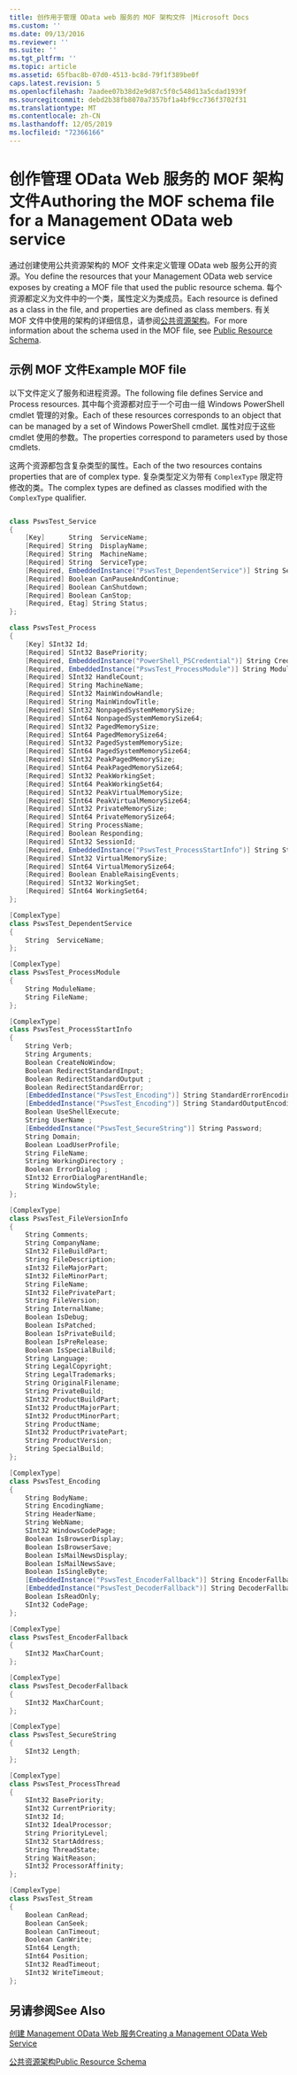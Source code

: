 ```yaml
---
title: 创作用于管理 OData web 服务的 MOF 架构文件 |Microsoft Docs
ms.custom: ''
ms.date: 09/13/2016
ms.reviewer: ''
ms.suite: ''
ms.tgt_pltfrm: ''
ms.topic: article
ms.assetid: 65fbac8b-07d0-4513-bc8d-79f1f389be0f
caps.latest.revision: 5
ms.openlocfilehash: 7aadee07b38d2e9d87c5f0c548d13a5cdad1939f
ms.sourcegitcommit: debd2b38fb8070a7357bf1a4bf9cc736f3702f31
ms.translationtype: MT
ms.contentlocale: zh-CN
ms.lasthandoff: 12/05/2019
ms.locfileid: "72366166"
---
```

# <a name="authoring-the-mof-schema-file-for-a-management-odata-web-service"></a><span data-ttu-id="58d4d-102">创作管理 OData Web 服务的 MOF 架构文件</span><span class="sxs-lookup"><span data-stu-id="58d4d-102">Authoring the MOF schema file for a Management OData web service</span></span>

<span data-ttu-id="58d4d-103">通过创建使用公共资源架构的 MOF 文件来定义管理 OData web 服务公开的资源。</span><span class="sxs-lookup"><span data-stu-id="58d4d-103">You define the resources that your Management OData web service exposes by creating a MOF file that used the public resource schema.</span></span> <span data-ttu-id="58d4d-104">每个资源都定义为文件中的一个类，属性定义为类成员。</span><span class="sxs-lookup"><span data-stu-id="58d4d-104">Each resource is defined as a class in the file, and properties are defined as class members.</span></span> <span data-ttu-id="58d4d-105">有关 MOF 文件中使用的架构的详细信息，请参阅[公共资源架构](./public-resource-schema.md)。</span><span class="sxs-lookup"><span data-stu-id="58d4d-105">For more information about the schema used in the MOF file, see [Public Resource Schema](./public-resource-schema.md).</span></span>

## <a name="example-mof-file"></a><span data-ttu-id="58d4d-106">示例 MOF 文件</span><span class="sxs-lookup"><span data-stu-id="58d4d-106">Example MOF file</span></span>

<span data-ttu-id="58d4d-107">以下文件定义了服务和进程资源。</span><span class="sxs-lookup"><span data-stu-id="58d4d-107">The following file defines Service and Process resources.</span></span> <span data-ttu-id="58d4d-108">其中每个资源都对应于一个可由一组 Windows PowerShell cmdlet 管理的对象。</span><span class="sxs-lookup"><span data-stu-id="58d4d-108">Each of these resources corresponds to an object that can be managed by a set of Windows PowerShell cmdlet.</span></span> <span data-ttu-id="58d4d-109">属性对应于这些 cmdlet 使用的参数。</span><span class="sxs-lookup"><span data-stu-id="58d4d-109">The properties correspond to parameters used by those cmdlets.</span></span>

<span data-ttu-id="58d4d-110">这两个资源都包含复杂类型的属性。</span><span class="sxs-lookup"><span data-stu-id="58d4d-110">Each of the two resources contains properties that are of complex type.</span></span> <span data-ttu-id="58d4d-111">复杂类型定义为带有 `ComplexType` 限定符修改的类。</span><span class="sxs-lookup"><span data-stu-id="58d4d-111">The complex types are defined as classes modified with the `ComplexType` qualifier.</span></span>

```csharp

class PswsTest_Service
{
    [Key]      String  ServiceName;
    [Required] String  DisplayName;
    [Required] String  MachineName;
    [Required] String  ServiceType;
    [Required, EmbeddedInstance("PswsTest_DependentService")] String ServicesDependentOn [];
    [Required] Boolean CanPauseAndContinue;
    [Required] Boolean CanShutdown;
    [Required] Boolean CanStop;
    [Required, Etag] String Status;
};

class PswsTest_Process
{
    [Key] SInt32 Id;
    [Required] SInt32 BasePriority;
    [Required, EmbeddedInstance("PowerShell_PSCredential")] String Credential;
    [Required, EmbeddedInstance("PswsTest_ProcessModule")] String Modules[];
    [Required] SInt32 HandleCount;
    [Required] String MachineName;
    [Required] SInt32 MainWindowHandle;
    [Required] String MainWindowTitle;
    [Required] SInt32 NonpagedSystemMemorySize;
    [Required] SInt64 NonpagedSystemMemorySize64;
    [Required] SInt32 PagedMemorySize;
    [Required] SInt64 PagedMemorySize64;
    [Required] SInt32 PagedSystemMemorySize;
    [Required] SInt64 PagedSystemMemorySize64;
    [Required] SInt32 PeakPagedMemorySize;
    [Required] SInt64 PeakPagedMemorySize64;
    [Required] SInt32 PeakWorkingSet;
    [Required] SInt64 PeakWorkingSet64;
    [Required] SInt32 PeakVirtualMemorySize;
    [Required] SInt64 PeakVirtualMemorySize64;
    [Required] SInt32 PrivateMemorySize;
    [Required] SInt64 PrivateMemorySize64;
    [Required] String ProcessName;
    [Required] Boolean Responding;
    [Required] SInt32 SessionId;
    [Required, EmbeddedInstance("PswsTest_ProcessStartInfo")] String StartInfo;
    [Required] SInt32 VirtualMemorySize;
    [Required] SInt64 VirtualMemorySize64;
    [Required] Boolean EnableRaisingEvents;
    [Required] SInt32 WorkingSet;
    [Required] SInt64 WorkingSet64;
};

[ComplexType]
class PswsTest_DependentService
{
    String  ServiceName;
};

[ComplexType]
class PswsTest_ProcessModule
{
    String ModuleName;
    String FileName;
};

[ComplexType]
class PswsTest_ProcessStartInfo
{
    String Verb;
    String Arguments;
    Boolean CreateNoWindow;
    Boolean RedirectStandardInput;
    Boolean RedirectStandardOutput ;
    Boolean RedirectStandardError;
    [EmbeddedInstance("PswsTest_Encoding")] String StandardErrorEncoding;
    [EmbeddedInstance("PswsTest_Encoding")] String StandardOutputEncoding;
    Boolean UseShellExecute;
    String UserName ;
    [EmbeddedInstance("PswsTest_SecureString")] String Password;
    String Domain;
    Boolean LoadUserProfile;
    String FileName;
    String WorkingDirectory ;
    Boolean ErrorDialog ;
    SInt32 ErrorDialogParentHandle;
    String WindowStyle;
};

[ComplexType]
class PswsTest_FileVersionInfo
{
    String Comments;
    String CompanyName;
    SInt32 FileBuildPart;
    String FileDescription;
    sInt32 FileMajorPart;
    SInt32 FileMinorPart;
    String FileName;
    SInt32 FilePrivatePart;
    String FileVersion;
    String InternalName;
    Boolean IsDebug;
    Boolean IsPatched;
    Boolean IsPrivateBuild;
    Boolean IsPreRelease;
    Boolean IsSpecialBuild;
    String Language;
    String LegalCopyright;
    String LegalTrademarks;
    String OriginalFilename;
    String PrivateBuild;
    SInt32 ProductBuildPart;
    SInt32 ProductMajorPart;
    SInt32 ProductMinorPart;
    String ProductName;
    SInt32 ProductPrivatePart;
    String ProductVersion;
    String SpecialBuild;
};

[ComplexType]
class PswsTest_Encoding
{
    String BodyName;
    String EncodingName;
    String HeaderName;
    String WebName;
    SInt32 WindowsCodePage;
    Boolean IsBrowserDisplay;
    Boolean IsBrowserSave;
    Boolean IsMailNewsDisplay;
    Boolean IsMailNewsSave;
    Boolean IsSingleByte;
    [EmbeddedInstance("PswsTest_EncoderFallback")] String EncoderFallback;
    [EmbeddedInstance("PswsTest_DecoderFallback")] String DecoderFallback;
    Boolean IsReadOnly;
    SInt32 CodePage;
};

[ComplexType]
class PswsTest_EncoderFallback
{
    SInt32 MaxCharCount;
};

[ComplexType]
class PswsTest_DecoderFallback
{
    SInt32 MaxCharCount;
};

[ComplexType]
class PswsTest_SecureString
{
    SInt32 Length;
};

[ComplexType]
class PswsTest_ProcessThread
{
    SInt32 BasePriority;
    SInt32 CurrentPriority;
    SInt32 Id;
    SInt32 IdealProcessor;
    String PriorityLevel;
    SInt32 StartAddress;
    String ThreadState;
    String WaitReason;
    SInt32 ProcessorAffinity;
};

[ComplexType]
class PswsTest_Stream
{
    Boolean CanRead;
    Boolean CanSeek;
    Boolean CanTimeout;
    Boolean CanWrite;
    SInt64 Length;
    SInt64 Position;
    SInt32 ReadTimeout;
    SInt32 WriteTimeout;
};

```

## <a name="see-also"></a><span data-ttu-id="58d4d-112">另请参阅</span><span class="sxs-lookup"><span data-stu-id="58d4d-112">See Also</span></span>

[<span data-ttu-id="58d4d-113">创建 Management OData Web 服务</span><span class="sxs-lookup"><span data-stu-id="58d4d-113">Creating a Management OData Web Service</span></span>](./creating-a-management-odata-web-service.md)

[<span data-ttu-id="58d4d-114">公共资源架构</span><span class="sxs-lookup"><span data-stu-id="58d4d-114">Public Resource Schema</span></span>](./public-resource-schema.md)